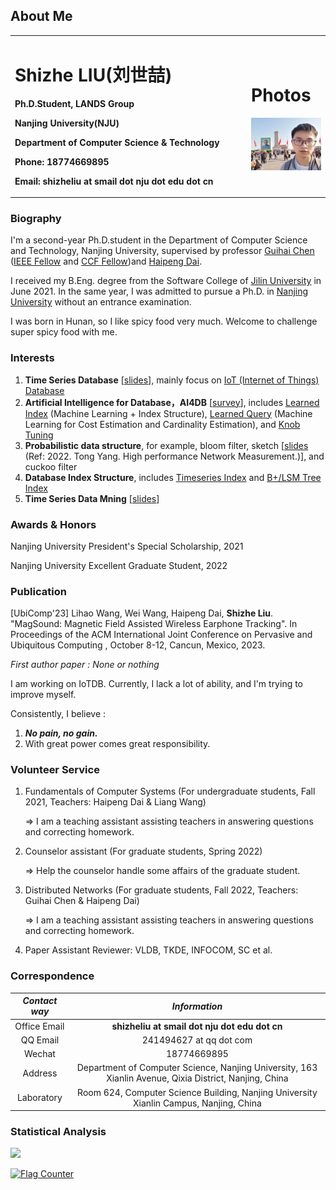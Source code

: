 ## About Me
<table border="0">
  <tr>
    <td width="75%">
      <p><h1>Shizhe LIU(刘世喆)</h1></p>
      <p><b>Ph.D.Student, LANDS Group</b></p>
      <p><b>Nanjing University(NJU)</b></p>
      <p><b>Department of Computer Science & Technology</b></p>
      <p><b>Phone: 18774669895</b></p>
      <p><b>Email: shizheliu at smail dot nju dot edu dot cn</b></p>
    </td>
    <td width="25%">
      <p><h1>Photos</h1></p>
      <img src="/tiananmen.jpg" width="100%">
    </td>
  </tr>
</table>

### Biography
I'm a second-year Ph.D.student in the Department of Computer Science and Technology, Nanjing University, supervised by professor [Guihai Chen](http://cs.nju.edu.cn/gchen) ([IEEE Fellow](https://zhuanlan.zhihu.com/p/585760274) and [CCF Fellow](https://www.ccf.org.cn/Membership/Individual_member/Honor/2021-07-21/671453.shtml))and [Haipeng Dai](https://cs.nju.edu.cn/daihp/).

I received my B.Eng. degree from the Software College of [Jilin University](https://www.jlu.edu.cn/) in June 2021. In the same year, I was admitted to pursue a Ph.D. in [Nanjing University](https://www.nju.edu.cn/) without an entrance examination.

I was born in Hunan, so I like spicy food very much. Welcome to challenge super spicy food with me.

### Interests

1. **Time Series Database** [[slides](/Introduction_to_Time_Series_Database.pdf)], mainly focus on [IoT (Internet of Things) Database](https://iotdb.apache.org/zh/)
2. **Artificial Intelligence for Database，AI4DB** [[survey](https://dl.acm.org/doi/10.1145/3448016.3457542)], includes [Learned Index](https://dl.acm.org/doi/pdf/10.1145/3183713.3196909) (Machine Learning + Index Structure),  [Learned Query](http://www.vldb.org/pvldb/vol13/p307-sun.pdf) (Machine Learning for Cost Estimation and Cardinality Estimation), and [Knob Tuning](http://www.vldb.org/pvldb/vol12/p2118-li.pdf)
3. **Probabilistic data structure**, for example, bloom filter, sketch [[slides](/sketch.pptx) (Ref: 2022. Tong Yang. High performance Network Measurement.)], and cuckoo filter
4. **Database Index Structure**, includes [Timeseries Index](https://link.springer.com/article/10.1007/s00778-019-00573-w) and [B+/LSM Tree Index](https://dl.acm.org/doi/10.1145/3299869.3300097)
5. **Time Series Data Mning** [[slides](/Time_Series_Data_Mining.pdf)]


### Awards & Honors
Nanjing University President's Special Scholarship, 2021

Nanjing University Excellent Graduate Student, 2022

### Publication

[UbiComp'23] Lihao Wang, Wei Wang, Haipeng Dai, **Shizhe Liu**. "MagSound: Magnetic Field Assisted Wireless Earphone Tracking". In Proceedings of the ACM International Joint Conference on Pervasive and Ubiquitous Computing , October 8-12, Cancun, Mexico, 2023. 

*First author paper : None or nothing*

I am working on IoTDB. Currently, I lack a lot of ability, and I'm trying to improve myself.

Consistently, I believe : 
1. ***No pain, no gain.***
2. With great power comes great responsibility.

### Volunteer Service

1. Fundamentals of Computer Systems (For undergraduate students, Fall 2021, Teachers: Haipeng Dai & Liang Wang)

    => I am a teaching assistant assisting teachers in answering questions and correcting homework.

2. Counselor assistant (For graduate students, Spring 2022)

    => Help the counselor handle some affairs of the graduate student.

3. Distributed Networks (For graduate students, Fall 2022, Teachers: Guihai Chen & Haipeng Dai)

    => I am a teaching assistant assisting teachers in answering questions and correcting homework.
    
 4. Paper Assistant Reviewer: VLDB, TKDE, INFOCOM, SC et al.

### Correspondence

|*Contact way*|*Information*|
|:--:|:--:|
|Office Email|**shizheliu at smail dot nju dot edu dot cn**|
| QQ Email |241494627 at qq dot com|
| Wechat | 18774669895 |
| Address | Department of Computer Science, Nanjing University, 163 Xianlin Avenue, Qixia District, Nanjing, China |
| Laboratory | Room 624, Computer Science Building, Nanjing University Xianlin Campus, Nanjing, China | 


### Statistical Analysis
![](https://komarev.com/ghpvc/?username=Josehokec)

<a href="https://info.flagcounter.com/9fKv"><img src="https://s11.flagcounter.com/count2/9fKv/bg_FFFFFF/txt_000000/border_CCCCCC/columns_4/maxflags_12/viewers_0/labels_0/pageviews_0/flags_0/percent_0/" alt="Flag Counter" border="0"></a>


